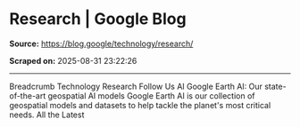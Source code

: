 # Research | Google Blog

**Source:** https://blog.google/technology/research/

**Scraped on:** 2025-08-31 23:22:26

---

Breadcrumb
Technology
Research
Follow Us
AI
Google Earth AI: Our state-of-the-art geospatial AI models
Google Earth AI is our collection of geospatial models and datasets to help tackle the planet's most critical needs.
All the Latest